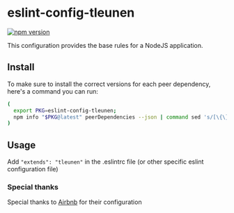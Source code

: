 # eslint-config-tleunen

[![npm version](https://badge.fury.io/js/eslint-config-tleunen.svg)](http://badge.fury.io/js/eslint-config-tleunen)

This configuration provides the base rules for a NodeJS application.

## Install

To make sure to install the correct versions for each peer dependency, here's a command you can run:

```sh
(
  export PKG=eslint-config-tleunen;
  npm info "$PKG@latest" peerDependencies --json | command sed 's/[\{\},]//g ; s/: /@/g' | xargs npm install --save-dev "$PKG@latest"
)
```

## Usage

Add `"extends": "tleunen"` in the .eslintrc file (or other specific eslint configuration file)


### Special thanks

Special thanks to [Airbnb](https://github.com/airbnb/javascript) for their configuration
